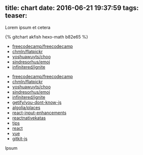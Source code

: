 title: chart
date: 2016-06-21 19:37:59
tags:
teaser:
---

Lorem ipsum et cetera  

{% gitchart akfish hexo-math b82e65 %}

<style>
svg{
    width:100%;
}

text {

}

.axis path,
.axis line {
  fill: none;
  stroke: #000;
  shape-rendering: crispEdges;
}

.line {
  fill: none;
  stroke-width: 1.5px;
}

.label {
  text-anchor: middle;
}

.label rect {
  fill: white;
}

.label-key {
  font-weight: bold;
  text-align: right;
  width: 100px;
}
</style>

<script src="https://d3js.org/d3.v4.js"></script>

<ul class="github-char" data-dates="2015-07-20,2015-07-21,2015-07-22,2015-07-23,2015-07-24,2015-07-25,2015-07-26">
    <li data-positions="5,4,3,2,1,1,1" data-stars="100,300,200,300,300,300,300">
        <a class="github-repo" href="https://github.com/freecodecamp/freecodecamp">freecodecamp/freecodecamp</a>
    </li>
    <li data-positions="3,2,1,1,2,3,2" data-stars="90,310,200,300,300,300,210">
        <a class="github-repo" class="github-repo" href="https://github.com/chmln/flatpickr">chmln/flatpickr</a>
    </li>
    <li data-positions="1,3,5,3,3,2,3" data-stars="100,300,200,300,300,300,290">
        <a class="github-repo" class="github-repo" href="https://github.com/yoshuawuyts/choo">yoshuawuyts/choo</a>
    </li>
    <li data-positions="2,1,2,5,5,5,4" data-stars="100,300,200,300,300,300,280">
        <a class="github-repo" class="github-repo" href="https://github.com/sindresorhus/emoj">sindresorhus/emoj</a>
    </li>
    <li data-positions="4,5,4,4,4,4,5" data-stars="100,300,200,300,300,300,270">
        <a class="github-repo" href="https://github.com/infinitered/ignite">infinitered/ignite</a>
    </li>
</ul>

<ul class="github-chart" data-dates="2015-07-20,2015-07-21,2015-07-22,2015-07-23,2015-07-24,2015-07-25,2015-07-26">
    <li data-positions="5,4,3,2,1,1,1" data-stars="100,300,200,300,300,300,300">
        <a class="github-repo" href="https://github.com/freecodecamp/freecodecamp">freecodecamp/freecodecamp</a>
    </li>
    <li data-positions="3,2,1,1,2,3,2" data-stars="90,310,200,300,300,300,210">
        <a class="github-repo" class="github-repo" href="https://github.com/chmln/flatpickr">chmln/flatpickr</a>
    </li>
    <li data-positions="1,3,5,3,3,2,3" data-stars="100,300,200,300,300,300,290">
        <a class="github-repo" class="github-repo" href="https://github.com/yoshuawuyts/choo">yoshuawuyts/choo</a>
    </li>
    <li data-positions="2,1,2,5,5,5,4" data-stars="100,300,200,300,300,300,280">
        <a class="github-repo" class="github-repo" href="https://github.com/sindresorhus/emoj">sindresorhus/emoj</a>
    </li>
    <li data-positions="4,5,4,4,4,4,5" data-stars="100,300,200,300,300,300,270">
        <a class="github-repo" href="https://github.com/infinitered/ignite">infinitered/ignite</a>
    </li>
    <li data-positions="6,6,6,6,6,6,6" data-stars="100,300,200,300,300,300,260">
        <a class="github-repo" href="https://github.com/getify/you-dont-know-js">getify/you-dont-know-js</a>
    </li>
    <li data-positions="7,7,7,7,7,7,7" data-stars="100,300,200,300,300,300,250">
        <a class="github-repo" href="https://github.com/algolia/places">algolia/places</a>
    </li>
    <li data-positions="8,8,8,8,8,8,8" data-stars="100,300,200,300,300,300,300">
        <a class="github-repo" href="https://github.com/alexkuz/react-input-enhancement">react-input-enhancements</a>
    </li>
    <li data-positions="9,9,9,9,9,9,9" data-stars="100,300,200,300,300,300,300">
        <a class="github-repo" href="https://github.com/jondot/reactnativekatas">reactnativekatas</a>
    </li>
    <li data-positions="10,10,10,10,10,10,10" data-stars="100,300,200,300,300,300,300">
        <a class="github-repo" href="https://github.com/git-tips/tips">tips</a>
    </li>
    <li data-positions="15,14,13,12,11,11,11" data-stars="100,300,200,300,300,300,300">
        <a class="github-repo" href="https://github.com/facebook/react">react</a>
    </li>
    <li data-positions="13,12,11,11,12,13,12" data-stars="100,300,200,300,300,300,300">
        <a class="github-repo" href="https://github.com/vuejs/vue">vue</a>
    </li>
    <li data-positions="11,13,15,13,13,12,13" data-stars="100,300,200,300,300,300,300">
        <a class="github-repo" href="https://github.com/samypesse/gitkit-js">gitkit-js</a>
    </li>
</ul>


Ipsum